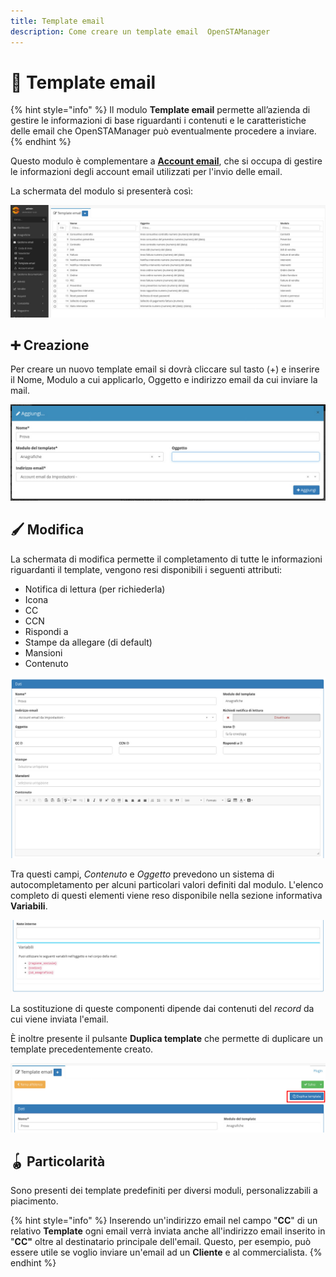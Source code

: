 ```yaml
---
title: Template email
description: Come creare un template email  OpenSTAManager
---
```


# 📃 Template email

{% hint style="info" %}
Il modulo **Template email** permette all’azienda di gestire le informazioni di base riguardanti i contenuti e le caratteristiche delle email che OpenSTAManager può eventualmente procedere a inviare.
{% endhint %}

Questo modulo è complementare a [**Account email**](account.md), che si occupa di gestire le informazioni degli account email utilizzati per l'invio delle email.

La schermata del modulo si presenterà così:

![](<../../../.gitbook/assets/image (62) (1) (1) (1) (1).png>)

## ➕ Creazione

Per creare un nuovo template email si dovrà cliccare sul tasto (+) e inserire il Nome, Modulo a cui applicarlo, Oggetto e indirizzo email da cui inviare la mail.

![](<../../../.gitbook/assets/image (29) (1) (1) (1) (1) (1) (1).png>)

## 🖌️ Modifica

La schermata di modifica permette il completamento di tutte le informazioni riguardanti il template, vengono resi disponibili i seguenti attributi:

* Notifica di lettura (per richiederla)
* Icona
* CC
* CCN
* Rispondi a
* Stampe da allegare (di default)
* Mansioni
* Contenuto

![](<../../../.gitbook/assets/image (76) (1) (1).png>)

Tra questi campi, _Contenuto_ e _Oggetto_ prevedono un sistema di autocompletamento per alcuni particolari valori definiti dal modulo. L'elenco completo di questi elementi viene reso disponibile nella sezione informativa **Variabili**.

![](<../../../.gitbook/assets/image (68) (1) (1) (1) (1).png>)

La sostituzione di queste componenti dipende dai contenuti del _record_ da cui viene inviata l'email.

È inoltre presente il pulsante **Duplica template** che permette di duplicare un template precedentemente creato.

![](<../../../.gitbook/assets/image (36) (1) (1) (1) (1) (1) (2) (1) (1).png>)

## 🪀 Particolarità

Sono presenti dei template predefiniti per diversi moduli, personalizzabili a piacimento.

{% hint style="info" %}
Inserendo un'indirizzo email nel campo "**CC**" di un relativo **Template** ogni email verrà inviata anche all'indirizzo email inserito in "**CC"** oltre al destinatario principale dell'email. Questo, per esempio, può essere utile se voglio inviare un'email ad un **Cliente** e al commercialista.
{% endhint %}
